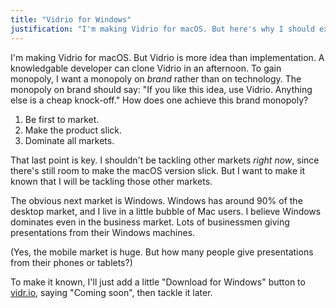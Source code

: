 ```yaml
---
title: "Vidrio for Windows"
justification: "I'm making Vidrio for macOS. But here's why I should expand that scope."
---
```


I'm making Vidrio for macOS. But Vidrio is more idea than implementation. A knowledgable developer can clone Vidrio in an afternoon. To gain monopoly, I want a monopoly on _brand_ rather than on technology. The monopoly on brand should say: "If you like this idea, use Vidrio. Anything else is a cheap knock-off." How does one achieve this brand monopoly?

1. Be first to market.
1. Make the product slick.
1. Dominate all markets.

That last point is key. I shouldn't be tackling other markets _right now_, since there's still room to make the macOS version slick. But I want to make it known that I will be tackling those other markets.

The obvious next market is Windows. Windows has around 90% of the desktop market, and I live in a little bubble of Mac users. I believe Windows dominates even in the business market. Lots of businessmen giving presentations from their Windows machines.

(Yes, the mobile market is huge. But how many people give presentations from their phones or tablets?)

To make it known, I'll just add a little "Download for Windows" button to [vidr.io](https://vidr.io/), saying "Coming soon", then tackle it later.
